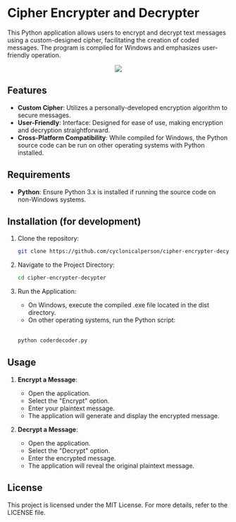 # Cipher Encrypter and Decrypter

This Python application allows users to encrypt and decrypt text messages using a custom-designed cipher, facilitating the creation of coded messages. The program is compiled for Windows and emphasizes user-friendly operation.<br>
<p align="center">
  <img src="https://github.com/user-attachments/assets/8016ff45-123a-4e00-8a0b-1cfb720a7cda" />
</p>

## Features

- **Custom Cipher**: Utilizes a personally-developed encryption algorithm to secure messages.
- **User-Friendly**: Interface: Designed for ease of use, making encryption and decryption straightforward.
- **Cross-Platform Compatibility**: While compiled for Windows, the Python source code can be run on other operating systems with Python installed.

## Requirements

- **Python**: Ensure Python 3.x is installed if running the source code on non-Windows systems.

## Installation (for development)

1. Clone the repository:

    ```bash
    git clone https://github.com/cyclonicalperson/cipher-encrypter-decypter.git
    ```

2. Navigate to the Project Directory:

    ```bash
    cd cipher-encrypter-decypter
    ```

3. Run the Application:

    - On Windows, execute the compiled .exe file located in the dist directory.
    - On other operating systems, run the Python script:<br><br>
    ```bash
    python coderdecoder.py
    ```

## Usage

1. **Encrypt a Message**:

    - Open the application.
    - Select the "Encrypt" option.
    - Enter your plaintext message.
    - The application will generate and display the encrypted message.

2. **Decrypt a Message**:

    - Open the application.
    - Select the "Decrypt" option.
    - Enter the encrypted message.
    - The application will reveal the original plaintext message.

## License

This project is licensed under the MIT License. For more details, refer to the LICENSE file.

